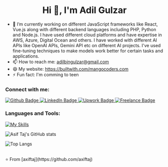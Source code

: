 

<h1 align="center">Hi 👋, I'm Adil Gulzar </h1>

- 🔭 I’m currently working on different JavaScript frameworks like React, Vue.js along with different backend languages including PHP, Python and Node.js. I have used different cloud platforms and have expertise in AWS, Azure, Digital Ocean and others. I have worked with different AI APIs like OpenAI APIs, Gemini API etc on different AI projects. I've used fine-tuning techniques to make models work better for certain tasks and applications. 
- 📫 How to reach me: adilbingulzar@gmail.com
- 😄 My website: https://builtwith.com/mangocoders.com
- ⚡ Fun fact: I'm comming to teen
  
### Connect with me:
<div id="badges">
  <a href="https://github.com/adilbingulzar">
    <img src="https://img.shields.io/badge/Github-white?style=for-the-badge&logo=Github&logoColor=black" alt="Github Badge"/>
 
  </a>
   <a href="https://www.linkedin.com/in/adilbingulzar/">
    <img src="https://img.shields.io/badge/LinkedIn-purple?style=for-the-badge&logo=linkedin&logoColor=white" alt="LinkedIn Badge"/>
  </a>
   <a href="https://www.upwork.com/freelancers/adilbingulzar">
    <img src="https://img.shields.io/badge/Upwork-green?style=for-the-badge&logo=Upwork&logoColor=white" alt="Upwork Badge"/>
  </a>
   <a href="">
    <img src="https://img.shields.io/badge/Freelance-blue?style=for-the-badge&logo=freelance&logoColor=white" alt="Freelance Badge"/>
  </a>
</div>

### Languages and Tools:
[![My Skills](https://skillicons.dev/icons?i=js,html,css,wasm)](https://skillicons.dev)

![Asif Taj's GitHub stats](https://github-readme-stats.vercel.app/api?username=axiftaj&show_icons=true&theme=dark)

![Top Langs](https://github-readme-stats.vercel.app/api/top-langs/?username=axiftaj&theme=dark)


<br>
⭐️ From [axiftaj](https://github.com/axiftaj)
